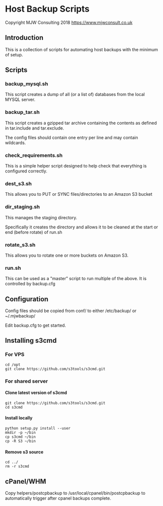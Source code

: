 # Host Backup Scripts

Copyright MJW Consulting 2018
https://www.mjwconsult.co.uk

## Introduction
This is a collection of scripts for automating host backups with the minimum of setup.

## Scripts
### backup_mysql.sh
This script creates a dump of all (or a list of) databases from the local MYSQL server.

### backup_tar.sh
This script creates a gzipped tar archive containing the contents as defined in tar.include and tar.exclude.

The config files should contain one entry per line and may contain wildcards.

### check_requirements.sh
This is a simple helper script designed to help check that everything is configured correctly.

### dest_s3.sh
This allows you to PUT or SYNC files/directories to an Amazon S3 bucket

### dir_staging.sh
This manages the staging directory.

Specifically it creates the directory and allows it to be cleaned at the start or end (before rotate) of run.sh

### rotate_s3.sh
This allows you to rotate one or more buckets on Amazon S3.

### run.sh
This can be used as a "master" script to run multiple of the above.  It is controlled by backup.cfg

## Configuration
Config files should be copied from conf/ to either /etc/backup/ or ~/.mjwbackup/

Edit backup.cfg to get started.

## Installing s3cmd
### For VPS
```
cd /opt
git clone https://github.com/s3tools/s3cmd.git
```

### For shared server
#### Clone latest version of s3cmd
```
git clone https://github.com/s3tools/s3cmd.git
cd s3cmd
```

#### Install locally
```
python setup.py install --user
mkdir -p ~/bin
cp s3cmd ~/bin
cp -R S3 ~/bin
```

#### Remove s3 source
```
cd ../
rm -r s3cmd
```

## cPanel/WHM
Copy helpers/postcpbackup to /usr/local/cpanel/bin/postcpbackup to automatically trigger after cpanel backups complete.

